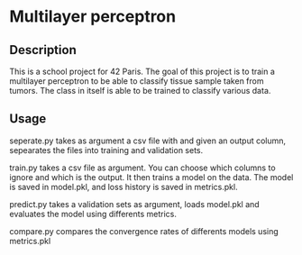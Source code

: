 # Multilayer perceptron
## Description
This is a school project for 42 Paris. The goal of this project is to train a multilayer perceptron to be able to classify tissue sample taken from tumors. The class in itself is able to be trained to classify various data.
## Usage
seperate.py takes as argument a csv file with and given an output column, sepearates the files into training and validation sets.

train.py takes a csv file as argument. You can choose which columns to ignore and which is the output. It then trains a model on the data. The model is saved in model.pkl, and loss history is saved in metrics.pkl.

predict.py takes a validation sets as argument, loads model.pkl and evaluates the model using differents metrics.

compare.py compares the convergence rates of differents models using metrics.pkl

